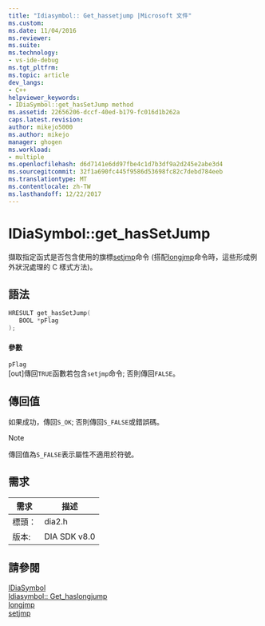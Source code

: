 ```yaml
---
title: "Idiasymbol:: Get_hassetjump |Microsoft 文件"
ms.custom: 
ms.date: 11/04/2016
ms.reviewer: 
ms.suite: 
ms.technology:
- vs-ide-debug
ms.tgt_pltfrm: 
ms.topic: article
dev_langs:
- C++
helpviewer_keywords:
- IDiaSymbol::get_hasSetJump method
ms.assetid: 22656206-dccf-40ed-b179-fc016d1b262a
caps.latest.revision: 
author: mikejo5000
ms.author: mikejo
manager: ghogen
ms.workload:
- multiple
ms.openlocfilehash: d6d7141e6dd97fbe4c1d7b3df9a2d245e2abe3d4
ms.sourcegitcommit: 32f1a690fc445f9586d53698fc82c7debd784eeb
ms.translationtype: MT
ms.contentlocale: zh-TW
ms.lasthandoff: 12/22/2017
---
```

# <a name="idiasymbolgethassetjump"></a>IDiaSymbol::get_hasSetJump
擷取指定函式是否包含使用的旗標[setjmp](/cpp/c-runtime-library/reference/setjmp)命令 (搭配[longjmp](/cpp/c-runtime-library/reference/longjmp)命令時，這些形成例外狀況處理的 C 樣式方法)。  
  
## <a name="syntax"></a>語法  
  
```C++  
HRESULT get_hasSetJump(  
   BOOL *pFlag  
);  
```  
  
#### <a name="parameters"></a>參數  
 `pFlag`  
 [out]傳回`TRUE`函數若包含`setjmp`命令; 否則傳回`FALSE`。  
  
## <a name="return-value"></a>傳回值  
 如果成功，傳回`S_OK`; 否則傳回`S_FALSE`或錯誤碼。  
  
> [!NOTE]
>  傳回值為`S_FALSE`表示屬性不適用於符號。  
  
## <a name="requirements"></a>需求  
  
|需求|描述|  
|-----------------|-----------------|  
|標頭：|dia2.h|  
|版本:|DIA SDK v8.0|  
  
## <a name="see-also"></a>請參閱  
 [IDiaSymbol](../../debugger/debug-interface-access/idiasymbol.md)   
 [Idiasymbol:: Get_haslongjump](../../debugger/debug-interface-access/idiasymbol-get-haslongjump.md)   
 [longjmp](/cpp/c-runtime-library/reference/longjmp)   
 [setjmp](/cpp/c-runtime-library/reference/setjmp)
